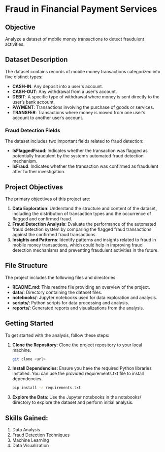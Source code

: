 # Fraud in Financial Payment Services

## Objective

Analyze a dataset of mobile money transactions to detect fraudulent activities.

## Dataset Description

The dataset contains records of mobile money transactions categorized into five distinct types:

- **CASH-IN**: Any deposit into a user's account.
- **CASH-OUT**: Any withdrawal from a user's account.
- **DEBIT**: A specific type of withdrawal where money is sent directly to the user’s bank account.
- **PAYMENT**: Transactions involving the purchase of goods or services.
- **TRANSFER**: Transactions where money is moved from one user’s account to another user’s account.

### Fraud Detection Fields

The dataset includes two important fields related to fraud detection:

- **IsFlaggedFraud**: Indicates whether the transaction was flagged as potentially fraudulent by the system’s automated fraud detection mechanism.
- **IsFraud**: Indicates whether the transaction was confirmed as fraudulent after further investigation.

## Project Objectives

The primary objectives of this project are:

1. **Data Exploration**: Understand the structure and content of the dataset, including the distribution of transaction types and the occurrence of flagged and confirmed fraud.
2. **Fraud Detection Analysis**: Evaluate the performance of the automated fraud detection system by comparing the flagged fraud transactions against the confirmed fraud transactions.
3. **Insights and Patterns**: Identify patterns and insights related to fraud in mobile money transactions, which could help in improving fraud detection mechanisms and preventing fraudulent activities in the future.

## File Structure

The project includes the following files and directories:

- **README.md**: This readme file providing an overview of the project.
- **data/**: Directory containing the dataset files.
- **notebooks/**: Jupyter notebooks used for data exploration and analysis.
- **scripts/**: Python scripts for data processing and analysis.
- **reports/**: Generated reports and visualizations from the analysis.

## Getting Started

To get started with the analysis, follow these steps:

1. **Clone the Repository**: Clone the project repository to your local machine.

    ```bash
    git clone <url>
    ```

2. **Install Dependencies**: Ensure you have the required Python libraries installed. You can use the provided requirements.txt file to install dependencies.

    ```bash
    pip install -r requirements.txt
    ```

3. **Explore the Data**: Use the Jupyter notebooks in the notebooks/ directory to explore the dataset and perform initial analysis.

## Skills Gained:

1. Data Analysis
2. Fraud Detection Techniques
3. Machine Learning
4. Data Visualization
